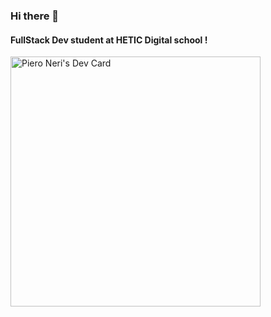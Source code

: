 ### Hi there 👋

#### FullStack Dev student at HETIC Digital school !

<a href="https://app.daily.dev/Piero"><img src="https://api.daily.dev/devcards/ac1ce9c3a1e54fd599de2b551f21e0bd.png?r=ucc" width="400" alt="Piero Neri's Dev Card"/></a>
<!--
**PieroNr/PieroNr** is a ✨ _special_ ✨ repository because its `README.md` (this file) appears on your GitHub profile.

Here are some ideas to get you started:

- 🔭 I’m currently working on ...
- 🌱 I’m currently learning ...
- 👯 I’m looking to collaborate on ...
- 🤔 I’m looking for help with ...
- 💬 Ask me about ...
- 📫 How to reach me: ...
- 😄 Pronouns: ...
- ⚡ Fun fact: ...
-->
